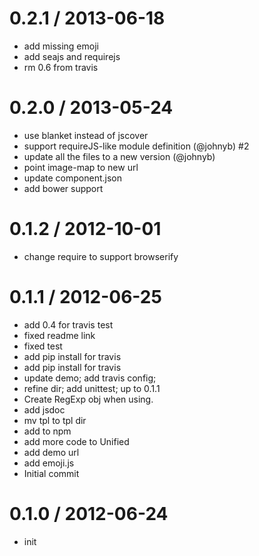 
0.2.1 / 2013-06-18 
==================

  * add missing emoji
  * add seajs and requirejs
  * rm 0.6 from travis

0.2.0 / 2013-05-24 
==================

  * use blanket instead of jscover
  * support requireJS-like module definition (@johnyb) #2
  * update all the files to a new version (@johnyb)
  * point image-map to new url
  * update component.json
  * add bower support

0.1.2 / 2012-10-01
==================

  * change require to support browserify

0.1.1 / 2012-06-25
==================

  * add 0.4 for travis test
  * fixed readme link
  * fixed test
  * add pip install for travis
  * add pip install for travis
  * update demo; add travis config;
  * refine dir; add unittest; up to 0.1.1
  * Create RegExp obj when using.
  * add jsdoc
  * mv tpl to tpl dir
  * add to npm
  * add more code to Unified
  * add demo url
  * add emoji.js
  * Initial commit

0.1.0 / 2012-06-24
==================

  * init
